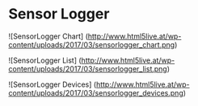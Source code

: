 # Sensor Logger

![SensorLogger Chart]
(http://www.html5live.at/wp-content/uploads/2017/03/sensorlogger_chart.png)

![SensorLogger List]
(http://www.html5live.at/wp-content/uploads/2017/03/sensorlogger_list.png)

![SensorLogger Devices]
(http://www.html5live.at/wp-content/uploads/2017/03/sensorlogger_devices.png)